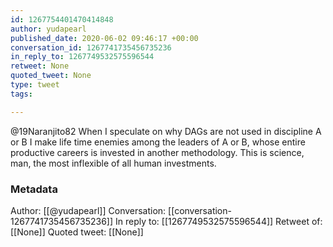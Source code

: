 ```yaml
---
id: 1267754401470414848
author: yudapearl
published_date: 2020-06-02 09:46:17 +00:00
conversation_id: 1267741735456735236
in_reply_to: 1267749532575596544
retweet: None
quoted_tweet: None
type: tweet
tags:

---
```


@19Naranjito82 When I speculate on why DAGs are not used in discipline A or B I make life time enemies among the leaders of A or B, whose entire productive careers is invested in another methodology. This is science, man, the most inflexible of all human investments.

### Metadata

Author: [[@yudapearl]]
Conversation: [[conversation-1267741735456735236]]
In reply to: [[1267749532575596544]]
Retweet of: [[None]]
Quoted tweet: [[None]]
